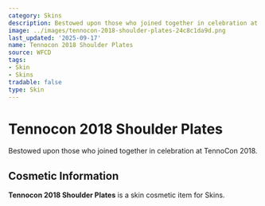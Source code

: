 ```yaml
---
category: Skins
description: Bestowed upon those who joined together in celebration at TennoCon 2018.
image: ../images/tennocon-2018-shoulder-plates-24c8c1da9d.png
last_updated: '2025-09-17'
name: Tennocon 2018 Shoulder Plates
source: WFCD
tags:
- Skin
- Skins
tradable: false
type: Skin
---
```


# Tennocon 2018 Shoulder Plates

Bestowed upon those who joined together in celebration at TennoCon 2018.

## Cosmetic Information

**Tennocon 2018 Shoulder Plates** is a skin cosmetic item for Skins.

